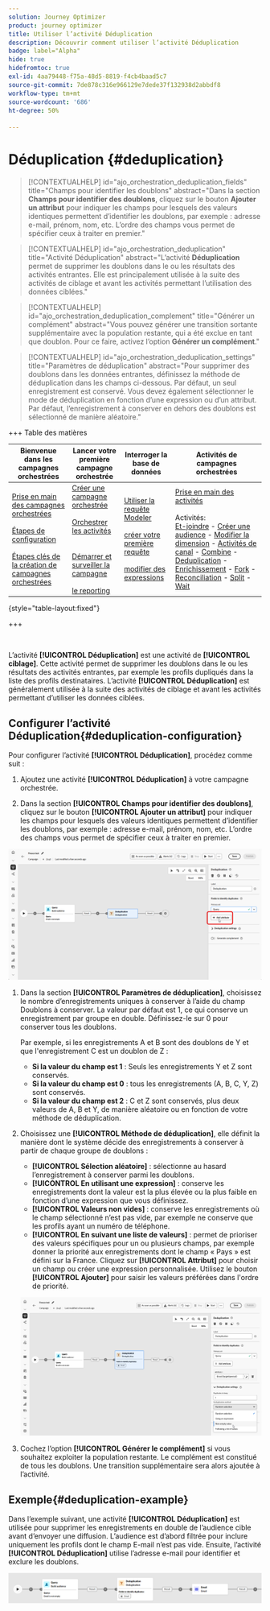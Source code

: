 ```yaml
---
solution: Journey Optimizer
product: journey optimizer
title: Utiliser l’activité Déduplication
description: Découvrir comment utiliser l’activité Déduplication
badge: label="Alpha"
hide: true
hidefromtoc: true
exl-id: 4aa79448-f75a-48d5-8819-f4cb4baad5c7
source-git-commit: 7de878c316e966129e7dede37f132938d2abbdf8
workflow-type: tm+mt
source-wordcount: '686'
ht-degree: 50%

---
```


# Déduplication {#deduplication}

>[!CONTEXTUALHELP]
>id="ajo_orchestration_deduplication_fields"
>title="Champs pour identifier les doublons"
>abstract="Dans la section **Champs pour identifier des doublons**, cliquez sur le bouton **Ajouter un attribut** pour indiquer les champs pour lesquels des valeurs identiques permettent d’identifier les doublons, par exemple : adresse e-mail, prénom, nom, etc. L’ordre des champs vous permet de spécifier ceux à traiter en premier."

>[!CONTEXTUALHELP]
>id="ajo_orchestration_deduplication"
>title="Activité Déduplication"
>abstract="L’activité **Déduplication** permet de supprimer les doublons dans le ou les résultats des activités entrantes. Elle est principalement utilisée à la suite des activités de ciblage et avant les activités permettant l’utilisation des données ciblées."

>[!CONTEXTUALHELP]
>id="ajo_orchestration_deduplication_complement"
>title="Générer un complément"
>abstract="Vous pouvez générer une transition sortante supplémentaire avec la population restante, qui a été exclue en tant que doublon. Pour ce faire, activez l’option **Générer un complément**."

>[!CONTEXTUALHELP]
>id="ajo_orchestration_deduplication_settings"
>title="Paramètres de déduplication"
>abstract="Pour supprimer des doublons dans les données entrantes, définissez la méthode de déduplication dans les champs ci-dessous. Par défaut, un seul enregistrement est conservé. Vous devez également sélectionner le mode de déduplication en fonction d’une expression ou d’un attribut. Par défaut, l’enregistrement à conserver en dehors des doublons est sélectionné de manière aléatoire."

+++ Table des matières

| Bienvenue dans les campagnes orchestrées | Lancer votre première campagne orchestrée | Interroger la base de données | Activités de campagnes orchestrées |
|---|---|---|---|
| [Prise en main des campagnes orchestrées](../gs-orchestrated-campaigns.md)<br/><br/>[Étapes de configuration](../configuration-steps.md)<br/><br/>[Étapes clés de la création de campagnes orchestrées](../gs-campaign-creation.md) | [Créer une campagne orchestrée](../create-orchestrated-campaign.md)<br/><br/>[Orchestrer les activités](../orchestrate-activities.md)<br/><br/><br/>[Démarrer et surveiller la campagne](../start-monitor-campaigns.md)<br/><br/>[le reporting](../reporting-campaigns.md) | [Utiliser la requête Modeler](../orchestrated-rule-builder.md)<br/><br/>[créer votre première requête](../build-query.md)<br/><br/>[modifier des expressions](../edit-expressions.md) | [Prise en main des activités](about-activities.md)<br/><br/>Activités:<br/>[Et-joindre](and-join.md) - [Créer une audience](build-audience.md) - [Modifier la dimension](change-dimension.md) - [Activités de canal](channels.md) - [Combine](combine.md) - [Deduplication](deduplication.md) - [Enrichissement](enrichment.md) - [Fork](fork.md) - [Reconciliation](reconciliation.md) - [Split](split.md) - [Wait](wait.md) |

{style="table-layout:fixed"}

+++

<br/>

L’activité **[!UICONTROL Déduplication]** est une activité de **[!UICONTROL ciblage]**. Cette activité permet de supprimer les doublons dans le ou les résultats des activités entrantes, par exemple les profils dupliqués dans la liste des profils destinataires. L’activité **[!UICONTROL Déduplication]** est généralement utilisée à la suite des activités de ciblage et avant les activités permettant d’utiliser les données ciblées.

## Configurer l’activité Déduplication{#deduplication-configuration}

Pour configurer l’activité **[!UICONTROL Déduplication]**, procédez comme suit :


1. Ajoutez une activité **[!UICONTROL Déduplication]** à votre campagne orchestrée.

1. Dans la section **[!UICONTROL Champs pour identifier des doublons]**, cliquez sur le bouton **[!UICONTROL Ajouter un attribut]** pour indiquer les champs pour lesquels des valeurs identiques permettent d’identifier les doublons, par exemple : adresse e-mail, prénom, nom, etc. L’ordre des champs vous permet de spécifier ceux à traiter en premier.

![](../assets/deduplication-1.png)

1. Dans la section **[!UICONTROL Paramètres de déduplication]**, choisissez le nombre d’enregistrements uniques à conserver à l’aide du champ Doublons à conserver. La valeur par défaut est 1, ce qui conserve un enregistrement par groupe en double. Définissez-le sur 0 pour conserver tous les doublons.

   Par exemple, si les enregistrements A et B sont des doublons de Y et que l&#39;enregistrement C est un doublon de Z :

   * **Si la valeur du champ est 1** : Seuls les enregistrements Y et Z sont conservés.
   * **Si la valeur du champ est 0** : tous les enregistrements (A, B, C, Y, Z) sont conservés.
   * **Si la valeur du champ est 2** : C et Z sont conservés, plus deux valeurs de A, B et Y, de manière aléatoire ou en fonction de votre méthode de déduplication.

1. Choisissez une **[!UICONTROL Méthode de déduplication]**, elle définit la manière dont le système décide des enregistrements à conserver à partir de chaque groupe de doublons :

   * **[!UICONTROL Sélection aléatoire]** : sélectionne au hasard l’enregistrement à conserver parmi les doublons.
   * **[!UICONTROL En utilisant une expression]** : conserve les enregistrements dont la valeur est la plus élevée ou la plus faible en fonction d’une expression que vous définissez.
   * **[!UICONTROL Valeurs non vides]** : conserve les enregistrements où le champ sélectionné n’est pas vide, par exemple ne conserve que les profils ayant un numéro de téléphone.
   * **[!UICONTROL En suivant une liste de valeurs]** : permet de prioriser des valeurs spécifiques pour un ou plusieurs champs, par exemple donner la priorité aux enregistrements dont le champ « Pays » est défini sur la France. Cliquez sur **[!UICONTROL Attribut]** pour choisir un champ ou créer une expression personnalisée. Utilisez le bouton **[!UICONTROL Ajouter]** pour saisir les valeurs préférées dans l&#39;ordre de priorité.

   ![](../assets/deduplication-2.png)

1. Cochez l’option **[!UICONTROL Générer le complément]** si vous souhaitez exploiter la population restante. Le complément est constitué de tous les doublons. Une transition supplémentaire sera alors ajoutée à l’activité.

## Exemple{#deduplication-example}

Dans l’exemple suivant, une activité **[!UICONTROL Déduplication]** est utilisée pour supprimer les enregistrements en double de l’audience cible avant d’envoyer une diffusion. L’audience est d’abord filtrée pour inclure uniquement les profils dont le champ E-mail n’est pas vide. Ensuite, l’activité **[!UICONTROL Déduplication]** utilise l’adresse e-mail pour identifier et exclure les doublons.

![](../assets/deduplication-3.png)
